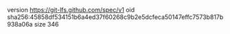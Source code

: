 version https://git-lfs.github.com/spec/v1
oid sha256:45858df534151b6a4ed37f60268c9b2e5dcfeca50147effc7573b817b938a06a
size 346
